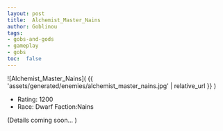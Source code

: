 ```yaml
---
layout: post
title:  Alchemist_Master_Nains
author: Goblinou
tags:
- gobs-and-gods
- gameplay
- gobs
toc:  false
---
```


![Alchemist_Master_Nains]( {{ 'assets/generated/enemies/alchemist_master_nains.jpg' | relative_url }} )
- Rating: 1200
- Race: Dwarf  Faction:Nains

(Details coming soon... )